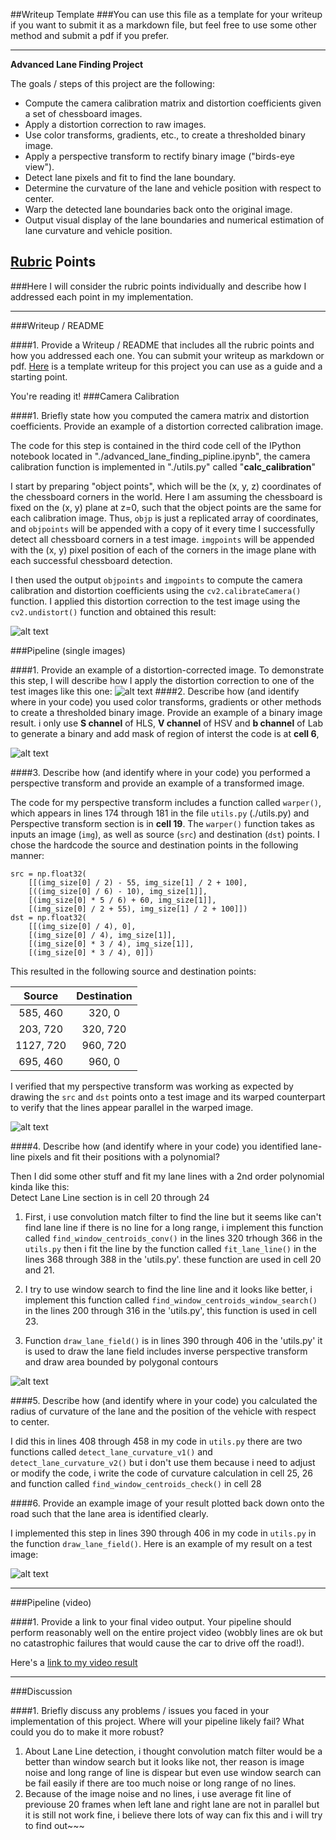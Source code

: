 ##Writeup Template
###You can use this file as a template for your writeup if you want to submit it as a markdown file, but feel free to use some other method and submit a pdf if you prefer.

---

**Advanced Lane Finding Project**

The goals / steps of this project are the following:

* Compute the camera calibration matrix and distortion coefficients given a set of chessboard images.
* Apply a distortion correction to raw images.
* Use color transforms, gradients, etc., to create a thresholded binary image.
* Apply a perspective transform to rectify binary image ("birds-eye view").
* Detect lane pixels and fit to find the lane boundary.
* Determine the curvature of the lane and vehicle position with respect to center.
* Warp the detected lane boundaries back onto the original image.
* Output visual display of the lane boundaries and numerical estimation of lane curvature and vehicle position.

[//]: # (Image References)

[image1]: ./examples/undistort_output.png "Undistorted"
[image2]: ./test_images/test1.jpg "Road Transformed"
[image3]: ./output_images/test1_combine_binary.jpg "Binary Example"
[image4]: ./output_images/warped_straight_lines.png "Warp Example"
[image5]: ./output_images/bird_view_lane_line.jpg "Fit Visual"
[image6]: ./output_images/draw_line.jpg "Output"
[video1]: ./project_video.mp4 "Video"

## [Rubric](https://review.udacity.com/#!/rubrics/571/view) Points
###Here I will consider the rubric points individually and describe how I addressed each point in my implementation.  

---
###Writeup / README

####1. Provide a Writeup / README that includes all the rubric points and how you addressed each one.  You can submit your writeup as markdown or pdf.  [Here](https://github.com/udacity/CarND-Advanced-Lane-Lines/blob/master/writeup_template.md) is a template writeup for this project you can use as a guide and a starting point.  

You're reading it!
###Camera Calibration

####1. Briefly state how you computed the camera matrix and distortion coefficients. Provide an example of a distortion corrected calibration image.

The code for this step is contained in the third code cell of the IPython notebook located in "./advanced_lane_finding_pipline.ipynb", the camera calibration function is implemented in "./utils.py" called "**calc_calibration**"

I start by preparing "object points", which will be the (x, y, z) coordinates of the chessboard corners in the world. Here I am assuming the chessboard is fixed on the (x, y) plane at z=0, such that the object points are the same for each calibration image.  Thus, `objp` is just a replicated array of coordinates, and `objpoints` will be appended with a copy of it every time I successfully detect all chessboard corners in a test image.  `imgpoints` will be appended with the (x, y) pixel position of each of the corners in the image plane with each successful chessboard detection.  

I then used the output `objpoints` and `imgpoints` to compute the camera calibration and distortion coefficients using the `cv2.calibrateCamera()` function.  I applied this distortion correction to the test image using the `cv2.undistort()` function and obtained this result: 

![alt text][image1]

###Pipeline (single images)

####1. Provide an example of a distortion-corrected image.
To demonstrate this step, I will describe how I apply the distortion correction to one of the test images like this one:
![alt text][image2]
####2. Describe how (and identify where in your code) you used color transforms, gradients or other methods to create a thresholded binary image.  Provide an example of a binary image result.
i only use **S channel** of HLS, **V channel** of HSV and **b channel** of Lab to generate a binary and add mask of region of interst 
the code is at **cell 6**, 

![alt text][image3]

####3. Describe how (and identify where in your code) you performed a perspective transform and provide an example of a transformed image.

The code for my perspective transform includes a function called `warper()`, which appears in lines 174 through 181 in the file `utils.py` (./utils.py) and Perspective transform section is in **cell 19**.  The `warper()` function takes as inputs an image (`img`), as well as source (`src`) and destination (`dst`) points.  I chose the hardcode the source and destination points in the following manner:

```
src = np.float32(
    [[(img_size[0] / 2) - 55, img_size[1] / 2 + 100],
    [((img_size[0] / 6) - 10), img_size[1]],
    [(img_size[0] * 5 / 6) + 60, img_size[1]],
    [(img_size[0] / 2 + 55), img_size[1] / 2 + 100]])
dst = np.float32(
    [[(img_size[0] / 4), 0],
    [(img_size[0] / 4), img_size[1]],
    [(img_size[0] * 3 / 4), img_size[1]],
    [(img_size[0] * 3 / 4), 0]])

```
This resulted in the following source and destination points:

| Source        | Destination   | 
|:-------------:|:-------------:| 
| 585, 460      | 320, 0        | 
| 203, 720      | 320, 720      |
| 1127, 720     | 960, 720      |
| 695, 460      | 960, 0        |

I verified that my perspective transform was working as expected by drawing the `src` and `dst` points onto a test image and its warped counterpart to verify that the lines appear parallel in the warped image.

![alt text][image4]


####4. Describe how (and identify where in your code) you identified lane-line pixels and fit their positions with a polynomial?

Then I did some other stuff and fit my lane lines with a 2nd order polynomial kinda like this:  
Detect Lane Line section is in cell 20 through 24  
    
1. First, i use convolution match filter to find the line but it seems like can't find lane line if there is no line for a long range, i implement this function called `find_window_centroids_conv()` in  the lines 320 trhough 366 in the `utils.py` then i fit the line by the function called `fit_lane_line()` in the lines 368 through 388 in the 'utils.py'. these function are used in cell 20 and 21.  

2. I try to use window search to find the line line and it looks like better, i implement this function called `find_window_centroids_window_search()` in the lines 200 through 316 in the 'utils.py', this function is used in cell 23.  

3. Function `draw_lane_field()` is in lines 390 through 406 in the 'utils.py' it is used to draw the lane field includes inverse perspective transform and draw area bounded by polygonal contours  



![alt text][image5]

####5. Describe how (and identify where in your code) you calculated the radius of curvature of the lane and the position of the vehicle with respect to center.

I did this in lines 408 through 458 in my code in `utils.py` there are two functions called `detect_lane_curvature_v1()` and `detect_lane_curvature_v2()` but i don't use them because i need to adjust or modify the code, i write the code of curvature calculation in cell 25, 26 and function called `find_window_centroids_check()` in cell 28

####6. Provide an example image of your result plotted back down onto the road such that the lane area is identified clearly.

I implemented this step in lines 390 through 406 in my code in `utils.py` in the function `draw_lane_field()`.  Here is an example of my result on a test image:

![alt text][image6]

---

###Pipeline (video)

####1. Provide a link to your final video output.  Your pipeline should perform reasonably well on the entire project video (wobbly lines are ok but no catastrophic failures that would cause the car to drive off the road!).

Here's a [link to my video result](./project_video_output.mp4)

---

###Discussion

####1. Briefly discuss any problems / issues you faced in your implementation of this project.  Where will your pipeline likely fail?  What could you do to make it more robust?

1. About Lane Line detection, i thought convolution match filter would be a better than window search but it looks like not, ther reason is image noise and long range of line is dispear but even use window search can be fail easily if there are too much noise or long range of no lines.  
2. Because of the image noise and no lines, i use average fit line of previouse 20 frames when left lane and right lane are not in parallel but it is still not work fine, i believe there lots of way can fix this and i will try to find out~~~


